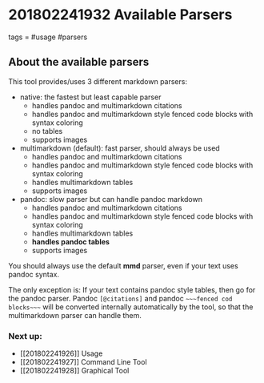 # 201802241932 Available Parsers
tags = #usage #parsers

## About the available parsers

This tool provides/uses 3 different markdown parsers:

* native: the fastest but least capable parser
    * handles pandoc and multimarkdown citations
    * handles pandoc and multimarkdown style fenced code blocks with syntax coloring
    * no tables
    * supports images
* multimarkdown (default): fast parser, should always be used
    * handles pandoc and multimarkdown citations
    * handles pandoc and multimarkdown style fenced code blocks with syntax coloring
    * handles multimarkdown tables
    * supports images
* pandoc: slow parser but can handle pandoc markdown
    * handles pandoc and multimarkdown citations
    * handles pandoc and multimarkdown style fenced code blocks with syntax coloring
    * handles multimarkdown tables
    * **handles pandoc tables**
    * supports images

You should always use the default **mmd** parser, even if your text uses pandoc syntax.

The only exception is: If your text contains pandoc style tables, then go for the pandoc parser. Pandoc `[@citations]` and pandoc `~~~fenced cod blocks~~~` will be converted internally automatically by the tool, so that the multimarkdown parser can handle them.

### Next up: &nbsp;&nbsp;&nbsp;&nbsp;&nbsp;&nbsp;&nbsp;&nbsp;&nbsp;&nbsp;&nbsp;&nbsp;&nbsp;&nbsp;&nbsp;&nbsp;&nbsp;&nbsp;&nbsp;&nbsp;&nbsp;&nbsp;&nbsp;&nbsp;&nbsp;&nbsp;&nbsp;&nbsp;&nbsp;&nbsp;&nbsp;&nbsp;&nbsp;&nbsp;&nbsp;&nbsp;&nbsp;&nbsp;&nbsp;&nbsp;&nbsp;&nbsp;&nbsp;&nbsp;&nbsp;&nbsp;&nbsp;&nbsp;&nbsp;&nbsp;&nbsp;&nbsp;

* [[201802241926]] Usage
* [[201802241927]] Command Line Tool
* [[201802241928]] Graphical Tool


